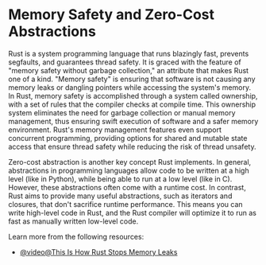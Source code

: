 # Memory Safety and Zero-Cost Abstractions

Rust is a system programming language that runs blazingly fast, prevents segfaults, and guarantees thread safety. It is graced with the feature of "memory safety without garbage collection," an attribute that makes Rust one of a kind. "Memory safety" is ensuring that software is not causing any memory leaks or dangling pointers while accessing the system's memory. In Rust, memory safety is accomplished through a system called ownership, with a set of rules that the compiler checks at compile time. This ownership system eliminates the need for garbage collection or manual memory management, thus ensuring swift execution of software and a safer memory environment. Rust's memory management features even support concurrent programming, providing options for shared and mutable state access that ensure thread safety while reducing the risk of thread unsafety.

<!-- Adding content on Zero-cost Abstraction -->

Zero-cost abstraction is another key concept Rust implements. In general, abstractions in programming languages allow code to be written at a high level (like in Python), while being able to run at a low level (like in C). However, these abstractions often come with a runtime cost. In contrast, Rust aims to provide many useful abstractions, such as iterators and closures, that don't sacrifice runtime performance. This means you can write high-level code in Rust, and the Rust compiler will optimize it to run as fast as manually written low-level code.

Learn more from the following resources:

- [@video@This Is How Rust Stops Memory Leaks](https://www.youtube.com/watch?v=DJdUjjOmyx8)
